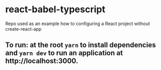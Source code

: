 # react-babel-typescript
Repo used as an example how to configuring a React project without create-react-app

## To run: at the root `yarn` to install dependencies and `yarn dev` to run an application at http://localhost:3000.
